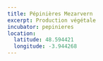 ```yaml
---
title: Pépinières Mezarvern
excerpt: Production végétale
incubator: pepinieres
location:
  latitude: 48.594421
  longitude: -3.944268
---
```

